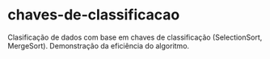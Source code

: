# chaves-de-classificacao
 Clasificação de dados com base em chaves de classificação (SelectionSort, MergeSort). Demonstração da eficiência do algoritmo.
